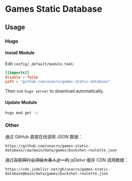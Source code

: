 # Games Static Database

## Usage

### Hugo

#### Install Module

Edit `config/_default/module.toml`:

```toml
[[imports]]
disable = false
path = "github.com/unacro/games-static-database"
```

Then run `hugo server` to download automatically.

#### Update Module

```bash
hugo mod get -u
```

### Other

通过 GitHub 直接在线调用 JSON 数据：
```
https://github.com/unacro/games-static-database/raw/main/data/games/buckshot-roulette.json
```

通过~~互联网行业顶级大善人之一的~~ jsDelivr 缓存 CDN 调用数据：
```
https://cdn.jsdelivr.net/gh/unacro/games-static-database@main/data/games/buckshot-roulette.json
```
